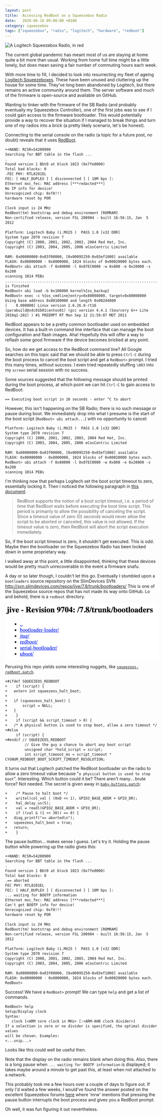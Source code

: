 ```yaml
---
layout: post
title:  Accessing RedBoot on a Squeezebox Radio
date:   2020-06-16 09:00:00 +0100
category: squeezebox
tags: ["squeezebox", "radio", "logitech", "hardware", "redboot"]
---
```

![A Logitech Squeezebox Radio, in red](/assets/posts/2020-06-16-Accessing-RedBoot-on-Squeezebox-Radio/squeezebox_radio.png)

The current global pandemic has meant most of us are staying at home quite a bit more than usual.  Working from home full time might be a little lonely, but does mean saving a fair number of commuting hours each week.

With more time to fill, I decided to look into resurrecting my fleet of ageing [Logitech Squeezeboxes](https://en.wikipedia.org/wiki/Squeezebox_(network_music_player)).  These have been unused and cluttering up the house for some time.  They've long been abandoned by Logitech, but there remains an active community around them.  The server software and much of the firmware is open-source and available on GitHub.

Wanting to tinker with the firmware of the SB Radio (and probably eventually my Squeezebox Controller), one of the first jobs was to see if I could gain access to the firmware bootloader.  This would potentially provide a way to recover the situation if I managed to break things and turn one of my radios into a brick (a pretty likely scenario, let's be honest).

Connecting to the serial console on the radio (a topic for a future post, no doubt) reveals that it uses [RedBoot](https://en.wikipedia.org/wiki/RedBoot).

```
++NAND: RCSR=54200900
Searching for BBT table in the flash ...
.
Found version 1 Bbt0 at block 1023 (0x7fe0000)
Total bad blocks: 0
.FEC PHY: RTL8201EL
FEC: [ HALF_DUPLEX ] [ disconnected ] [ 10M bps ]:
Ethernet mxc_fec: MAC address [***redacted***]
No IP info for device!
Unrecognized chip: 0xf8!!!
hardware reset by POR

Clock input is 24 MHz
RedBoot(tm) bootstrap and debug environment [ROMRAM]
Non-certified release, version FSL 200904 - built 16:56:15, Jan  5 2012

Platform: Logitech Baby (i.MX25 )  PASS 1.0 [x32 DDR]
System type 2070 revision 7
Copyright (C) 2000, 2001, 2002, 2003, 2004 Red Hat, Inc.
Copyright (C) 2003, 2004, 2005, 2006 eCosCentric Limited

RAM: 0x00000000-0x03f00000, [0x00095250-0x03ef1000] available
FLASH: 0x00000000 - 0x8000000, 1024 blocks of 0x00020000 bytes each.
RedBoot> ubi attach -f 0x80000 -l 0x07EC0000 -w 0x800 -e 0x20000 -s 0x200
scanning 1014 PEBs
............................................................................................................................................................................................................................................................................................................................................................................................................................................................................................................................................................................................................................................................................................................................................................................................................................................................................................................................................................................................................................................................................................................................................................................................................................................................................................................................................................................................................................................................................................................................................................................................................................................................................................................................................................................................................................................................................................................................................................................................................................................................................................................scanning is finished
RedBoot> ubi load -b 0x100000 kernel%{os_backup}
RedBoot> exec -c %{os_cmdline}entry=0x80008000, target=0x80008000
Using base address 0x00100000 and length 0x002d4800
[    0.000000] Linux version 2.6.26.8-rt16 (parabuild@vdc01b01centos01) (gcc version 4.4.1 (Sourcery G++ Lite 2010q1-202) ) #1 PREEMPT RT Mon Sep 12 21:59:07 MDT 2011
```

RedBoot appears to be a pretty common bootloader used on embedded devices.  It has a built-in command line interface that can manage the boot configuration and flash images.  Aha!  Hopefully this will offer a way to reflash some good firmware if the device becomes bricked at any point.

So, how do we get access to the RedBoot command line?  All Google searches on this topic said that we should be able to press `Ctrl-C` during the boot process to cancel the boot script and get a `RedBoot>` prompt.  I tried this many times, without success.  I even tried repeatedly stuffing `\003` into my `screen` serial session with no success.

Some sources suggested that the following message should be printed during the boot process, at which point we can hit `Ctrl-C` to gain access to RedBoot:

```
== Executing boot script in 10 seconds - enter ^C to abort
```

However, this isn't happening on the SB Radio; there is no such message or pause during boot.  We immediately drop into what I presume is the start of the boot script (`RedBoot> ubi attach...`) with no opportunity to cancel:

```
Platform: Logitech Baby (i.MX25 )  PASS 1.0 [x32 DDR]
System type 2070 revision 7
Copyright (C) 2000, 2001, 2002, 2003, 2004 Red Hat, Inc.
Copyright (C) 2003, 2004, 2005, 2006 eCosCentric Limited

RAM: 0x00000000-0x03f00000, [0x00095250-0x03ef1000] available
FLASH: 0x00000000 - 0x8000000, 1024 blocks of 0x00020000 bytes each.
RedBoot> ubi attach -f 0x80000 -l 0x07EC0000 -w 0x800 -e 0x20000 -s 0x200
scanning 1014 PEBs
```

I'm thinking now that perhaps Logitech set the boot script timeout to zero, essentially locking it.  Then I noticed the following paragraph in [this document](https://doc.ecoscentric.com/ref/redboot-commands-and-examples.html).

> RedBoot supports the notion of a boot script timeout, i.e. a period of time that RedBoot waits before executing the boot time script. This period is primarily to allow the possibility of canceling the script. Since a timeout value of zero (0) seconds would never allow the script to be aborted or canceled, this value is not allowed. If the timeout value is zero, then RedBoot will abort the script execution immediately.

So, if the boot script timeout is zero, it shouldn't get executed.  This is odd.  Maybe then the bootloader on the Squeezebox Radio has been locked down in some proprietary way.

I walked away at this point, a little disappointed, thinking that these devices would be pretty much unrecoverable in the event a firmware snafu.

A day or so later though, I couldn't let this go.  Eventually I stumbled upon a `bootloaders` source repository on the SlimDevices SVN: http://svn.slimdevices.com/repos/jive/7.8/trunk/bootloaders/  This is one of the Squeezebox source repos that has not made its way onto GitHub.  Lo and behold, there is a `redboot` directory.

![The bootloaders SVN repository](/assets/posts/2020-06-16-Accessing-RedBoot-on-Squeezebox-Radio/bootloaders_svn.png)

Perusing this repo yields some interesting nuggets, like [`squeezeos-redboot.patch`](http://svn.slimdevices.com/repos/jive/7.8/trunk/bootloaders/redboot/imx25/patches/logitech/squeezeos-redboot.patch).

```
+#ifdef SQUEEZEOS_REDBOOT
+    if (script) {
+	extern int squeezeos_halt_boot;
+
+	if (squeezeos_halt_boot) {
+	    script = NULL;
+	}
+    }
+    if (script && script_timeout > 0) {
+	/* A physical button is used to stop boot, allow a zero timeout */
+#else
     if (script) {
+#endif // SQUEEZEOS_REDBOOT
         // Give the guy a chance to abort any boot script
         unsigned char *hold_script = script;
         int script_timeout_ms = script_timeout * CYGNUM_REDBOOT_BOOT_SCRIPT_TIMEOUT_RESOLUTION;
```

It turns out that Logitech patched the RedBoot bootloader on the radio to allow a zero timeout value because "`a physical button is used to stop boot`".  Interesting.  Which button could it be?  There aren't many... brute force?  Not needed.  The secret is given away in [`baby-buttons.patch`](http://svn.slimdevices.com/repos/jive/7.8/trunk/bootloaders/redboot/imx25/patches/logitech/baby-buttons.patch):

```
+    /* Pause to halt boot */
+    writel(col_val | (0xD << 1), GPIO3_BASE_ADDR + GPIO_DR);
+    hal_delay_us(5);
+    val = readl(GPIO2_BASE_ADDR + GPIO_DR);
+    if ((val & (1 << 30)) == 0) {
+	diag_printf("== aborted\n");
+	squeezeos_halt_boot = true;
+	return;
+    }
```

The pause buttton... makes sense I guess.  Let's try it.  Holding the pause button while powering up the radio gives this:

```
++NAND: RCSR=54200900
Searching for BBT table in the flash ...
.
Found version 1 Bbt0 at block 1023 (0x7fe0000)
Total bad blocks: 0
.== aborted
FEC PHY: RTL8201EL
FEC: [ HALF_DUPLEX ] [ disconnected ] [ 10M bps ]:
... waiting for BOOTP information
Ethernet mxc_fec: MAC address [***redacted***]
Can't get BOOTP info for device!
Unrecognized chip: 0xf8!!!
hardware reset by POR

Clock input is 24 MHz
RedBoot(tm) bootstrap and debug environment [ROMRAM]
Non-certified release, version FSL 200904 - built 16:56:15, Jan  5 2012

Platform: Logitech Baby (i.MX25 )  PASS 1.0 [x32 DDR]
System type 2070 revision 7
Copyright (C) 2000, 2001, 2002, 2003, 2004 Red Hat, Inc.
Copyright (C) 2003, 2004, 2005, 2006 eCosCentric Limited

RAM: 0x00000000-0x03f00000, [0x00095250-0x03ef1000] available
FLASH: 0x00000000 - 0x8000000, 1024 blocks of 0x00020000 bytes each.
RedBoot>
```

Success!  We have a `RedBoot>` prompt!  We can type `help` and get a list of commands.

```
RedBoot> help
Setup/Display clock
Syntax:
   clock [<ARM core clock in MHz> [:<ARM-AHB clock divider>]
If a selection is zero or no divider is specified, the optimal divider values
will be chosen. Examples:
<...snip...>
```

Looks like this could well be useful then.

Note that the display on the radio remains blank when doing this.  Also, there is a long pause when `... waiting for BOOTP information` is displayed; it takes maybe around a minute to get past this, at least when not attached to a network.

This probably took me a few hours over a couple of days to figure out.  If only I'd waited a few weeks, I would've found the answer posted on the excellent Squeezebox forums [here](https://forums.slimdevices.com/showthread.php?112339-Squeezebox-Radio-start-up-loop/page2) where 'mrw' mentions that pressing the pause button interrupts the boot process and gives you a RedBoot prompt.

Oh well, it was fun figuring it out nevertheless.

